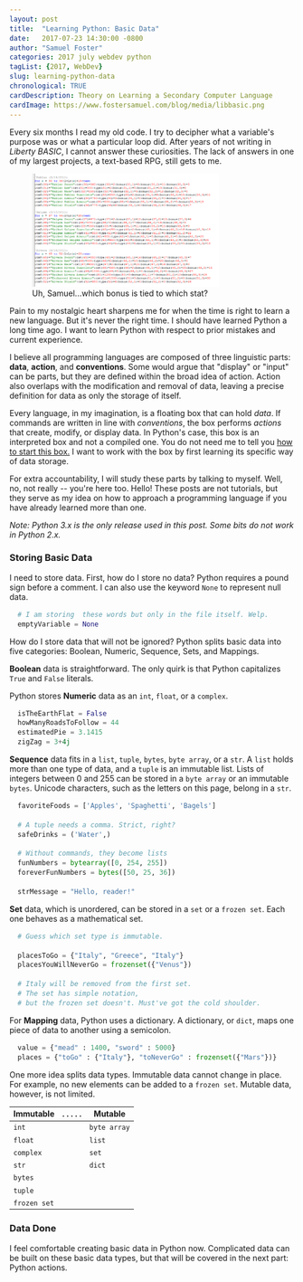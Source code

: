 ```yaml
---
layout: post
title:  "Learning Python: Basic Data"
date:   2017-07-23 14:30:00 -0800
author: "Samuel Foster"
categories: 2017 july webdev python
tagList: {2017, WebDev}
slug: learning-python-data
chronological: TRUE
cardDescription: Theory on Learning a Secondary Computer Language
cardImage: https://www.fostersamuel.com/blog/media/libbasic.png
---
```


Every six months I read my old code. I try to decipher what a variable's purpose was or what a particular loop did. After years of not writing in *Liberty BASIC*, I cannot answer these curiosities. The lack of answers in one of my largest projects, a text-based RPG, still gets to me.

<figure class="post-figure">
	<img class="post-figureImage" alt="Frustrating, poorly-written variables inside of the Liberty BASIC Editor" width="auto" height="200px" src="../media/libbasic.png">
	<figcaption class="post-figureCaption">Uh, Samuel...which bonus is tied to which stat?</figcaption>
</figure>

Pain to my nostalgic heart sharpens me for when the time is right to learn a new language. But it's never the right time. I should have learned Python a long time ago. I want to learn Python with respect to prior mistakes and current experience.

I believe all programming languages are composed of three linguistic parts: **data**, **action**, and **conventions**. Some would argue that "display" or "input" can be parts, but they are defined within the broad idea of action. Action also overlaps with the modification and removal of data, leaving a precise definition for data as only the storage of itself.

Every language, in my imagination, is a floating box that can hold *data*. If commands are written in line with *conventions*, the box performs *actions* that create, modify, or display data. In Python's case, this box is an interpreted box and not a compiled one. You do not need me to tell you <a href="https://www.youtube.com/watch?v=UPZvzlfsiaY" class="post-writtenLink" target="_blank">how to start this box.</a> I want to work with the box by first learning its specific way of data storage.

For extra accountability, I will study these parts by talking to myself. Well, no, not really -- you're here too. Hello! These posts are not tutorials, but they serve as my idea on how to approach a programming language if you have already learned more than one.

*Note: Python 3.x is the only release used in this post. Some bits do not work in Python 2.x.*

### Storing Basic Data

I need to store data. First, how do I store no data? Python requires a pound sign before a comment. I can also use the keyword `None` to represent null data.

```python
  # I am storing  these words but only in the file itself. Welp.
  emptyVariable = None
```

How do I store data that will not be ignored? Python splits basic data into five categories: Boolean, Numeric, Sequence, Sets, and Mappings. 

**Boolean** data is straightforward. The only quirk is that Python capitalizes `True` and `False` literals.

Python stores **Numeric** data as an `int`, `float`, or a `complex`.

```python
  isTheEarthFlat = False
  howManyRoadsToFollow = 44
  estimatedPie = 3.1415
  zigZag = 3+4j
```

**Sequence** data fits in a `list`, `tuple`, `bytes`, `byte array`, or a `str`. A `list` holds more than one type of data, and a `tuple` is an immutable list. Lists of integers between 0 and 255 can be stored in a `byte array` or an immutable `bytes`. Unicode characters, such as the letters on this page, belong in a `str`.

```python
  favoriteFoods = ['Apples', 'Spaghetti', 'Bagels']

  # A tuple needs a comma. Strict, right?
  safeDrinks = ('Water',) 

  # Without commands, they become lists
  funNumbers = bytearray([0, 254, 255]) 
  foreverFunNumbers = bytes([50, 25, 36])

  strMessage = "Hello, reader!"
```

**Set** data, which is unordered, can be stored in a `set` or a `frozen set`. Each one behaves as a mathematical set.


```python
  # Guess which set type is immutable.

  placesToGo = {"Italy", "Greece", "Italy"} 
  placesYouWillNeverGo = frozenset({"Venus"})

  # Italy will be removed from the first set.
  # The set has simple notation, 
  # but the frozen set doesn't. Must've got the cold shoulder.
```
For **Mapping** data, Python uses a dictionary. A dictionary, or `dict`, maps one piece of data to another using a semicolon.

```python
  value = {"mead" : 1400, "sword" : 5000}
  places = {"toGo" : {"Italy"}, "toNeverGo" : frozenset({"Mars"})}
```

One more idea splits data types. Immutable data cannot change in place. For example, no new elements can be added to a `frozen set`. Mutable data, however, is not limited.

Immutable | . . . . . | Mutable
--- | --- | ---
`int` |    | `byte array`
`float` |    | `list`
`complex` |  | `set`
`str` |  | `dict`
`bytes` |  | 
`tuple` |  | 
`frozen set` |  | 


### Data Done

I feel comfortable creating basic data in Python now. Complicated data can be built on these basic data types, but that will be covered in the next part: Python actions.